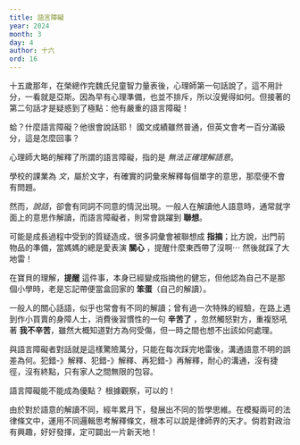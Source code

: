 ```yaml
---
title: 語言障礙
year: 2024
month: 3
day: 4
author: 十六
ord: 16
---
```


十五歲那年，在榮總作完魏氏兒童智力量表後，心理師第一句話說了，這不用計分，一看就是亞斯。因為早有心理準備，也並不排斥，所以沒覺得如何。但接著的第二句話才是疑惑到了極點：他有嚴重的語言障礙！

蛤？什麼語言障礙？他很會說話耶！
國文成績雖然普通，但英文會考一百分滿級分，這是怎麼回事？

心理師大略的解釋了所謂的語言障礙，指的是 _無法正確理解語意_。

學校的課業為 _文_，屬於文字，有確實的詞彙來解釋每個單字的意思，那麼便不會有問題。

然而，_說話_，卻會有同詞不同意的情況出現。一般人在解讀他人語意時，通常就字面上的意思作解讀，而語言障礙者，則常會跳躍到 **聯想**。

可能是成長過程中受到的質疑造成，很多詞彙會被聯想成 **指摘**；比方說，出門前物品的準備，當媽媽的總是愛表演 **關心** ，提醒什麼東西帶了沒啊⋯ 然後就踩了大地雷！

在寶貝的理解，**提醒** 這件事，本身已經變成指摘他的健忘，但他認為自己不是那個小學時，老是忘記帶便當盒回家的 **笨蛋**（自己的解讀）。

一般人的關心話語，似乎也常會有不同的解讀；曾有過一次特殊的經驗，在路上遇到作小買賣的身障人士，消費後習慣性的一句 **辛苦了** ，忽然觸怒對方，重複怒吼著 **我不辛苦**，雖然大概知道對方為何受傷，但一時之間也想不出該如何處理。

與語言障礙者對話就是這樣驚險萬分，只能在每次踩完地雷後，溝通語意不明的誤差為何。犯錯-》解釋、犯錯-》解釋、再犯錯-》再解釋，耐心的溝通，沒有捷徑，沒有終點，只有家人之間無限的包容。

語言障礙能不能成為優點？
根據觀察，可以的！

由於對於語意的解讀不同，經年累月下，發展出不同的哲學思維。在模擬兩可的法律條文中，運用不同邏輯思考解釋條文，根本可以說是律師界的天才。倘若對政治有興趣，好好發揮，定可闢出一片新天地！